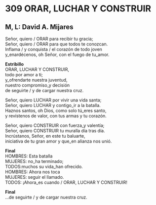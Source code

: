 # 309 ORAR, LUCHAR Y CONSTRUIR

## M, L: David A. Mijares

Señor, quiero / ORAR para recibir tu gracia;  
Señor, quiero / ORAR para que todos te conozcan.  
Inflama / y conquista / el corazón de todo joven  
y_enardécenos, oh Señor, con el fuego de tu_amor.  

**Estribillo**  
ORAR, LUCHAR Y CONSTRUIR,  
todo por amor a ti;  
y_ofrendarte nuestra juventud,  
nuestro compromiso_y decisión  
de seguirte / y de cargar nuestra cruz.  

Señor, quiero LUCHAR por vivir una vida santa;  
Señor, quiero LUCHAR y contigo_ir a la batalla.  
Haznos santos, oh Dios, como solo tú_eres santo,  
y revístenos de valor, con tus armas y tu corazón.  

Señor, quiero CONSTRUIR con fuerza_y valentía;  
Señor, quiero CONSTRUIR tu muralla día tras día.  
Incrústanos, Señor, en este tu baluarte,  
iniciativa de tu gran amor y que_en alianza nos unió.  

**Final**  
HOMBRES: Esta batalla  
MUJERES: no_ha terminado;  
TODOS:muchos su vida_han ofrecido.  
HOMBRES: Ahora nos toca  
MUJERES: seguir el llamado.  
TODOS: ¡Ahora_es cuando / ORAR, LUCHAR Y CONSTRUIR!  

**Final**  
…de seguirte / y de cargar nuestra cruz.  

